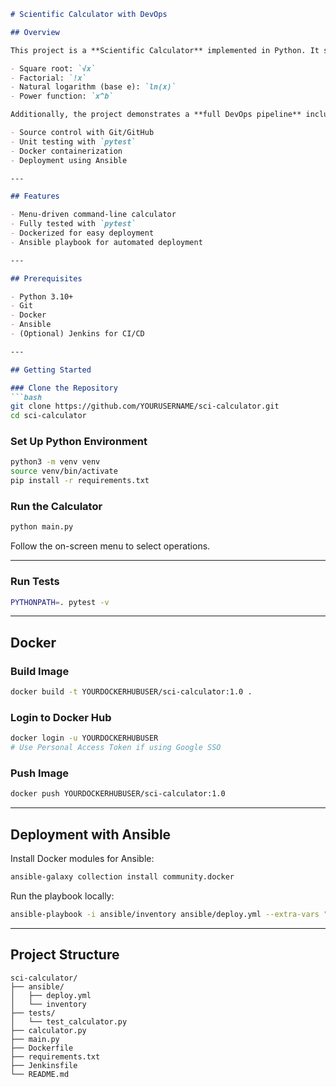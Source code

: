 ````markdown
# Scientific Calculator with DevOps

## Overview

This project is a **Scientific Calculator** implemented in Python. It supports:

- Square root: `√x`  
- Factorial: `!x`  
- Natural logarithm (base e): `ln(x)`  
- Power function: `x^b`  

Additionally, the project demonstrates a **full DevOps pipeline** including:

- Source control with Git/GitHub  
- Unit testing with `pytest`  
- Docker containerization  
- Deployment using Ansible  

---

## Features

- Menu-driven command-line calculator  
- Fully tested with `pytest`  
- Dockerized for easy deployment  
- Ansible playbook for automated deployment  

---

## Prerequisites

- Python 3.10+  
- Git  
- Docker  
- Ansible  
- (Optional) Jenkins for CI/CD  

---

## Getting Started

### Clone the Repository
```bash
git clone https://github.com/YOURUSERNAME/sci-calculator.git
cd sci-calculator
````

### Set Up Python Environment

```bash
python3 -m venv venv
source venv/bin/activate
pip install -r requirements.txt
```

### Run the Calculator

```bash
python main.py
```

Follow the on-screen menu to select operations.

---

### Run Tests

```bash
PYTHONPATH=. pytest -v
```

---

## Docker

### Build Image

```bash
docker build -t YOURDOCKERHUBUSER/sci-calculator:1.0 .
```

### Login to Docker Hub

```bash
docker login -u YOURDOCKERHUBUSER
# Use Personal Access Token if using Google SSO
```

### Push Image

```bash
docker push YOURDOCKERHUBUSER/sci-calculator:1.0
```

---

## Deployment with Ansible

Install Docker modules for Ansible:

```bash
ansible-galaxy collection install community.docker
```

Run the playbook locally:

```bash
ansible-playbook -i ansible/inventory ansible/deploy.yml --extra-vars "image=YOURDOCKERHUBUSER/sci-calculator:1.0"
```

---

## Project Structure

```
sci-calculator/
├── ansible/
│   ├── deploy.yml
│   └── inventory
├── tests/
│   └── test_calculator.py
├── calculator.py
├── main.py
├── Dockerfile
├── requirements.txt
├── Jenkinsfile
└── README.md
```


